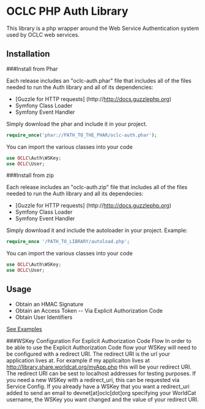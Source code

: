 OCLC PHP Auth Library
=============
This library is a php wrapper around the Web Service Authentication system used by OCLC web services. 

## Installation

###Install from Phar

Each release includes an "oclc-auth.phar" file that includes all of the files needed to run the Auth library and all of its dependencies:
- [Guzzle for HTTP requests] (http://http://docs.guzzlephp.org)
- Symfony Class Loader
- Symfony Event Handler

Simply download the phar and include it in your project.
```php
require_once('phar://PATH_TO_THE_PHAR/oclc-auth.phar');
```
You can import the various classes into your code

```php
use OCLC\Auth\WSKey;
use OCLC\User;
```

###Install from zip

Each release includes an "oclc-auth.zip" file that includes all of the files needed to run the Auth library and all its dependecies:
- [Guzzle for HTTP requests] (http://http://docs.guzzlephp.org)
- Symfony Class Loader
- Symfony Event Handler

Simply download it and include the autoloader in your project.
Example:

```php
require_once '/PATH_TO_LIBRARY/autoload.php';

```

You can import the various classes into your code

```php
use OCLC\Auth\WSKey;
use OCLC\User;
```

## Usage
- Obtain an HMAC Signature
- Obtain an Access Token
-- Via Explicit Authorization Code
- Obtain User Identifiers

[See Examples](https://github.com/OCLC-Developer-Network/oclc-auth-php/blob/master/docs/example.rst)

###WSKey Configuration For Explicit Authorization Code Flow
In order to be able to use the Explicit Authorization Code flow your WSKey will need to be configured with a redirect URI. The redirect URI is the url your application lives at.
For example if my applicaiton lives at http://library.share.worldcat.org/myApp.php this will be your redirect URI. The redirect URI can be sest to localhost addresses for testing purposes.
If you need a new WSKey with a redirect_uri, this can be requested via Service Config.
If you already have a WSKey that you want a redirect_uri added to send an email to devnet[at]oclc[dot]org specifying your WorldCat username, the WSKey you want changed and the value of your redirect URI.